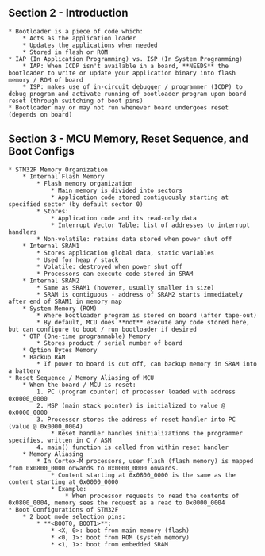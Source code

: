 ## Section 2 - Introduction
    * Bootloader is a piece of code which:
        * Acts as the application loader
        * Updates the applications when needed
        * Stored in flash or ROM
    * IAP (In Application Programming) vs. ISP (In System Programming)
        * IAP: When ICDP isn't available in a board, **NEEDS** the bootloader to write or update your application binary into flash memory / ROM of board
        * ISP: makes use of in-circuit debugger / programmer (ICDP) to debug program and activate running of bootloader program upon board reset (through switching of boot pins)
    * Bootloader may or may not run whenever board undergoes reset (depends on board)
## Section 3 - MCU Memory, Reset Sequence, and Boot Configs
    * STM32F Memory Organization    
        * Internal Flash Memory
            * Flash memory organization
                * Main memory is divided into sectors
                * Application code stored contiguously starting at specified sector (by default sector 0)
            * Stores: 
                * Application code and its read-only data 
                * Interrupt Vector Table: list of addresses to interrupt handlers
            * Non-volatile: retains data stored when power shut off
        * Internal SRAM1
            * Stores application global data, static variables
            * Used for heap / stack 
            * Volatile: destroyed when power shut off 
            * Processors can execute code stored in SRAM 
        * Internal SRAM2
            * Same as SRAM1 (however, usually smaller in size)
            * SRAM is contiguous - address of SRAM2 starts immediately after end of SRAM1 in memory map 
        * System Memory (ROM)
            * Where bootloader program is stored on board (after tape-out)
            * By default, MCU does **not** execute any code stored here, but can configure to boot / run bootloader if desired
        * OTP (One-time programmable) Memory
            * Stores product / serial number of board   
        * Option Bytes Memory 
        * Backup RAM
            * If power to board is cut off, can backup memory in SRAM into a battery
    * Reset Sequence / Memory Aliasing of MCU 
        * When the board / MCU is reset:
            1. PC (program counter) of processor loaded with address 0x0000_0000
            2. MSP (main stack pointer) is initialized to value @ 0x0000_0000 
            3. Processor stores the address of reset handler into PC (value @ 0x0000_0004)
                * Reset handler handles initializations the programmer specifies, written in C / ASM
            4. main() function is called from within reset handler
        * Memory Aliasing
            * In Cortex-M processors, user flash (flash memory) is mapped from 0x0800_0000 onwards to 0x0000_0000 onwards.
                * Content starting at 0x0800_0000 is the same as the content starting at 0x0000_0000
                * Example:
                    * When processor requests to read the contents of 0x0800_0004, memory sees the request as a read to 0x0000_0004 
    * Boot Configurations of STM32F
        * 2 boot mode selection pins:
            * **<BOOT0, BOOT1>**:
                * <X, 0>: boot from main memory (flash)
                * <0, 1>: boot from ROM (system memory)
                * <1, 1>: boot from embedded SRAM
   

